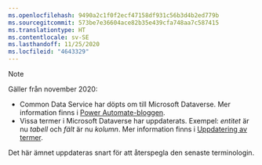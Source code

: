 ```yaml
---
ms.openlocfilehash: 9490a2c1f0f2ecf47158df931c56b3d4b2ed779b
ms.sourcegitcommit: 573be7e36604ace82b35e439cfa748aa7c587415
ms.translationtype: HT
ms.contentlocale: sv-SE
ms.lasthandoff: 11/25/2020
ms.locfileid: "4643329"
---
```

> [!NOTE]
> Gäller från november 2020:
>
> - Common Data Service har döpts om till Microsoft Dataverse. Mer information finns i [Power Automate-bloggen](https://aka.ms/PAuAppBlog).
> - Vissa termer i Microsoft Dataverse har uppdaterats. Exempel: *entitet* är nu *tabell* och *fält* är nu *kolumn*. Mer information finns i [Uppdatering av termer](https://go.microsoft.com/fwlink/?linkid=2147247).
>
> Det här ämnet uppdateras snart för att återspegla den senaste terminologin.

